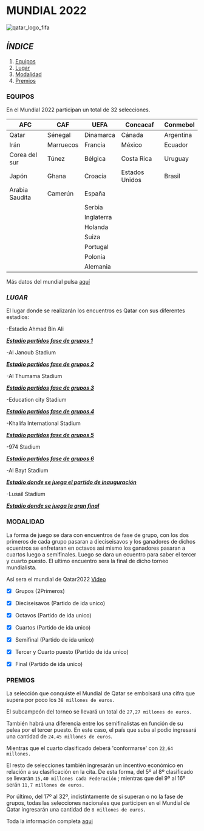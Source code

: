 # MUNDIAL 2022
![qatar_logo_fifa](https://user-images.githubusercontent.com/115487493/199594401-932fe8ad-7813-434c-9c1b-0b9cc959fc26.jpg)


## *ÍNDICE*

1. [Equipos](#item1)
2. [Lugar](#item2)
3. [Modalidad ](#item3)
4. [Premios](#item4)

<a name=»item1″></a>
### **EQUIPOS**

En el Mundial 2022 participan un total de 32 selecciones.

|       AFC      |     CAF    |     UEFA    |  Concacaf      |  Conmebol |
|  -----------   | ---------- | ----------- | ---------      |  --------- |
|     Qatar      |   Sénegal  |  Dinamarca  |    Cánada      |  Argentina |
|      Irán      |  Marruecos |   Francia   |    México      |  Ecuador   |
|  Corea del sur |    Túnez   |   Bélgica   |  Costa Rica    |  Uruguay   |
|      Japón     |    Ghana   |   Croacia   | Estados Unidos |  Brasil    |
| Arabia Saudita |   Camerún  |    España   |                |            |
|                |            |    Serbia   |                |            |
|                |            |  Inglaterra |                |            |
|                |            |   Holanda   |                |            |
|                |            |    Suiza    |                |            |
|                |            |   Portugal  |                |            |
|                |            |   Polonia   |                |            |
|                |            |   Alemania  |                |            |


Más datos del mundial pulsa [aquí](https://www.marca.com/futbol/mundial/2022/04/01/62472c34e2704ea13e8b4603.html)

<a name=»item2″></a>
### ***LUGAR***

El lugar donde se realizarán los encuentros es Qatar con sus diferentes estadios:

-Estadio Ahmad Bin Ali

[***Estadio partidos fase de grupos 1***](https://images.app.goo.gl/PQ6hh75um62sUTj89)


-Al Janoub Stadium

[***Estadio partidos fase de grupos 2***](https://images.app.goo.gl/kSXiJZU2WRm6oxfy7)


-Al Thumama Stadium

[***Estadio partidos fase de grupos 3***](https://images.app.goo.gl/Tr3DAGLmDRGYUXZ86)


-Education city Stadium

[***Estadio partidos fase de grupos 4***](https://images.app.goo.gl/6GKDED9jdWcpCjrS8)


-Khalifa International Stadium

[***Estadio partidos fase de grupos 5***](https://images.app.goo.gl/sSZUsFdwgAX1ppTW8)


-974 Stadium

[***Estadio partidos fase de grupos 6***](https://images.app.goo.gl/n8z5edhFf7Wb517L9)


-Al Bayt Stadium

[***Estadio donde se juega el partido de inauguración***](https://images.app.goo.gl/wktvYtmDnDqLQC8BA)


-Lusail Stadium

[***Estadio donde se juega la gran final***](https://images.app.goo.gl/mJKYjw2XeaNbeD339)


<a name=»item3″></a>
### MODALIDAD

La forma de juego se dara con encuentros de fase de grupo, con los dos primeros de cada grupo pasaran a dieciseisavos y los  ganadores de dichos ecuentros se enfretaran en octavos asi mismo los ganadores pasaran a cuartos luego a semifinales. Luego se dara un ecuentro para saber el tercer y cuarto puesto. El ultimo encuentro sera la final de dicho torneo mundialista.

Así sera el mundial de Qatar2022 [Video](https://youtu.be/syRHdQZyB-4)

- [x] Grupos (2Primeros)
- [x] Dieciseisavos (Partido de ida unico)
- [x] Octavos  (Partido de ida unico)
- [x] Cuartos  (Partido de ida unico)
- [x] Semifinal  (Partido de ida unico)
- [x] Tercer y Cuarto puesto  (Partido de ida unico)
- [x] Final  (Partido de ida unico)


<a name=»item4″></a>
### PREMIOS

La selección que conquiste el Mundial de Qatar se embolsará una cifra que supera por poco los `38 millones de euros.`

El subcampeón del torneo se llevará un total de ``27,27 millones de euros.``

También habrá una diferencia entre los semifinalistas en función de su pelea por el tercer puesto. En este caso, el país que suba al podio ingresará una cantidad de ``24,45 millones de euros``.

Mientras que el cuarto clasificado deberá 'conformarse' con ``22,64 millones.``

El resto de selecciones también ingresarán un incentivo económico en relación a su clasificación en la cita. De esta forma, del 5º al 8º clasificado se llevarán ``15,40 millones cada Federación`` ; mientras que del 9º al 16º serán ``11,7 millones de euros.``

Por último, del 17º al 32º, indistintamente de si superan o no la fase de grupos, todas las selecciones nacionales que participen en el Mundial de Qatar ingresarán una cantidad de ``8 millones de euros.``


Toda la información completa [aqui](https://as.com/futbol/2022/04/01/mundial/1648838604_371333.html)

